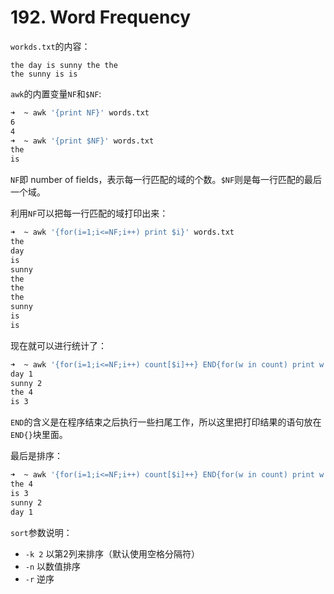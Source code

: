 # 192. Word Frequency
`workds.txt`的内容：
```
the day is sunny the the
the sunny is is
```

`awk`的内置变量`NF`和`$NF`:
```bash
➜  ~ awk '{print NF}' words.txt
6
4
➜  ~ awk '{print $NF}' words.txt
the
is
```
`NF`即 number of fields，表示每一行匹配的域的个数。`$NF`则是每一行匹配的最后一个域。

利用`NF`可以把每一行匹配的域打印出来：
```bash
➜  ~ awk '{for(i=1;i<=NF;i++) print $i}' words.txt
the
day
is
sunny
the
the
the
sunny
is
is
```

现在就可以进行统计了：
```bash
➜  ~ awk '{for(i=1;i<=NF;i++) count[$i]++} END{for(w in count) print w " " count[w]}' words.txt
day 1
sunny 2
the 4
is 3
```
`END`的含义是在程序结束之后执行一些扫尾工作，所以这里把打印结果的语句放在`END{}`块里面。

最后是排序：
```bash
➜  ~ awk '{for(i=1;i<=NF;i++) count[$i]++} END{for(w in count) print w " " count[w]}' words.txt | sort -k 2 -n -r
the 4
is 3
sunny 2
day 1
```

`sort`参数说明：
- `-k 2` 以第2列来排序（默认使用空格分隔符）
- `-n` 以数值排序
- `-r` 逆序
